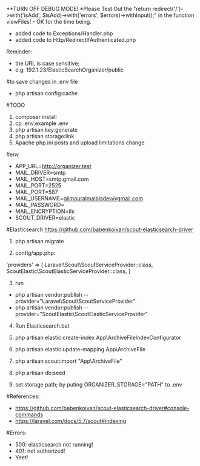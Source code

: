 **TURN OFF DEBUG MODE!
*Please Test Out the "return redirect('/')->with('isAdd', $isAdd)->with('errors', $errors)->withInput();" in the function viewFiles! - OK for the time being.


- added code to Exceptions/Handler.php
- added code to Http/RedirectIfAuthenticated.php

Reminder:
- the URL is case sensitive; 
- e.g. 192.1.23/ElasticSearchOrganizer/public 


#to save changes in .env file
- php artisan config:cache 


#TODO
1. composer install
2. cp .env.example .env
3. php artisan key:generate
4. php artisan storage:link
5. Apache php.ini posts and upload limitations change

#env
- APP_URL=http://organizer.test
- MAIL_DRIVER=smtp
- MAIL_HOST=smtp.gmail.com
- MAIL_PORT=2525
- MAIL_PORT=587
- MAIL_USERNAME=gilmouralmalbisdev@gmail.com
- MAIL_PASSWORD=
- MAIL_ENCRYPTION=tls
- SCOUT_DRIVER=elastic

#Elasticsearch
https://github.com/babenkoivan/scout-elasticsearch-driver

1. php artisan migrate 

2. config/app.php:

'providers' => [
    Laravel\Scout\ScoutServiceProvider::class,
    ScoutElastic\ScoutElasticServiceProvider::class,
]

3. run 
- php artisan vendor:publish --provider="Laravel\Scout\ScoutServiceProvider"
- php artisan vendor:publish --provider="ScoutElastic\ScoutElasticServiceProvider"

4. Run Elasticsearch.bat

5. php artisan elastic:create-index App\\ArchiveFileIndexConfigurator

6. php artisan elastic:update-mapping App\\ArchiveFile

7. php artisan scout:import "App\ArchiveFile"

8. php artisan db:seed

9. set storage path; by puting ORGANIZER_STORAGE="PATH" to .env

#References:
- https://github.com/babenkoivan/scout-elasticsearch-driver#console-commands
- https://laravel.com/docs/5.7/scout#indexing

#Errors:
- 500: elasticsearch not running!
- 401: not authorized!
- Yeet!

